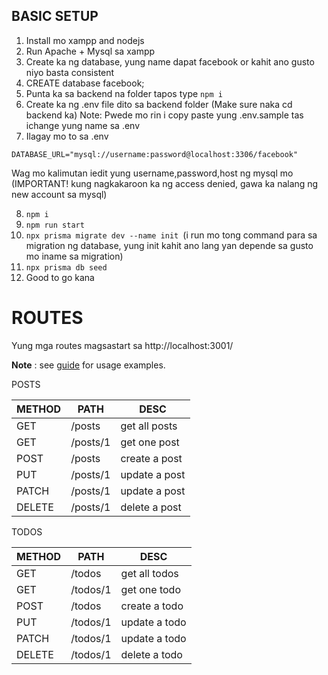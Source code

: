 ## BASIC SETUP

1. Install mo xampp and nodejs
2. Run Apache + Mysql sa xampp
3. Create ka ng database, yung name dapat facebook or kahit ano gusto niyo basta consistent
4. CREATE database facebook;
5. Punta ka sa backend na folder tapos type `npm i`
6. Create ka ng .env file dito sa backend folder (Make sure naka cd backend ka)
   Note: Pwede mo rin i copy paste yung .env.sample tas ichange yung name sa .env
7. Ilagay mo to sa .env

```env
DATABASE_URL="mysql://username:password@localhost:3306/facebook"
```

Wag mo kalimutan iedit yung username,password,host ng mysql mo (IMPORTANT! kung nagkakaroon ka ng access denied, gawa ka nalang ng new account sa mysql)

8. `npm i`
9. `npm run start`
10. `npx prisma migrate dev --name init `(i run mo tong command para sa migration ng database, yung init kahit ano lang yan depende sa gusto mo iname sa migration)
11. `npx prisma db seed`
12. Good to go kana

# ROUTES

Yung mga routes magsastart sa http://localhost:3001/

**Note** : see [guide](https://jsonplaceholder.typicode.com/guide) for usage examples.

POSTS

| METHOD | PATH     | DESC          |
| :----- | -------- | ------------- |
| GET    | /posts   | get all posts |
| GET    | /posts/1 | get one post  |
| POST   | /posts   | create a post |
| PUT    | /posts/1 | update a post |
| PATCH  | /posts/1 | update a post |
| DELETE | /posts/1 | delete a post |

TODOS

| METHOD | PATH     | DESC          |
| :----- | -------- | ------------- |
| GET    | /todos   | get all todos |
| GET    | /todos/1 | get one todo  |
| POST   | /todos   | create a todo |
| PUT    | /todos/1 | update a todo |
| PATCH  | /todos/1 | update a todo |
| DELETE | /todos/1 | delete a todo |
